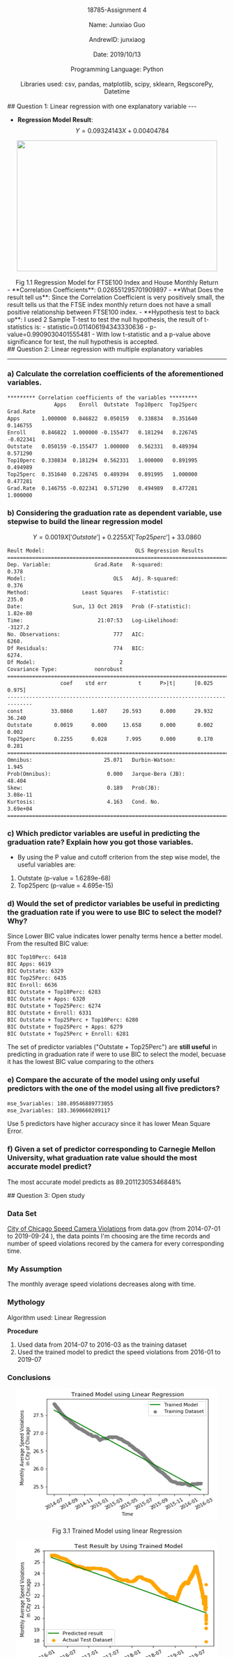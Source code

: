 </br></br></br></br></br></br></br></br>

<center>18785-Assignment 4</center></br>
<center>Name: Junxiao Guo</center></br>
<center>AndrewID: junxiaog</center></br>
<center>Date: 2019/10/13</center></br>
<center>Programming Language: Python</center></br>
<center>Libraries used: csv, pandas, matplotlib, scipy, sklearn, RegscorePy, Datetime</center></br>
<div style="page-break-after: always;"></div>
## Question 1: Linear regression with one explanatory variable
---

- **Regression Model Result**:  $$Y = 0.09324143X + 0.00404784$$
<p align="center">
  <img width="460" height="300" src="../images/hw4_imgs/h4_q1p1.png">
</p>
<center>Fig 1.1 Regression Model for FTSE100 Index and House Monthly Return</center>
- **Correlation Coefficients**: 0.026551295701909897
- **What Does the result tell us**: Since the Correlation Coefficient is very positively small, the result tells us that the FTSE index monthly return does not have a small positive relationship between FTSE100 index.
- **Hypothesis test to back up**: I used 2 Sample T-test to test the null hypothesis, the result of t-statistics is:
  - statistic=0.011406194343330636
  - p-value=0.9909030401555481
  - With low t-statistic and a p-value above significance for test, the null hypothesis is accepted.

<div style="page-break-after: always;"></div>
## Question 2: Linear regression with multiple explanatory variables

---

### a) Calculate the correlation coefficients of the aforementioned variables.
```
********* Correlation coefficients of the variables *********
               Apps    Enroll  Outstate  Top10perc  Top25perc  Grad.Rate
Apps       1.000000  0.846822  0.050159   0.338834   0.351640   0.146755
Enroll     0.846822  1.000000 -0.155477   0.181294   0.226745  -0.022341
Outstate   0.050159 -0.155477  1.000000   0.562331   0.489394   0.571290
Top10perc  0.338834  0.181294  0.562331   1.000000   0.891995   0.494989
Top25perc  0.351640  0.226745  0.489394   0.891995   1.000000   0.477281
Grad.Rate  0.146755 -0.022341  0.571290   0.494989   0.477281   1.000000
```

### b) Considering the graduation rate as dependent variable, use stepwise to build the linear regression model

$$Y = 0.0019X['Outstate'] + 0.2255X['Top25perc'] + 33.0860$$

```
Reult Model:                             OLS Regression Results                            
==============================================================================
Dep. Variable:              Grad.Rate   R-squared:                       0.378
Model:                            OLS   Adj. R-squared:                  0.376
Method:                 Least Squares   F-statistic:                     235.0
Date:                Sun, 13 Oct 2019   Prob (F-statistic):           1.82e-80
Time:                        21:07:53   Log-Likelihood:                -3127.2
No. Observations:                 777   AIC:                             6260.
Df Residuals:                     774   BIC:                             6274.
Df Model:                           2                                         
Covariance Type:            nonrobust                                         
==============================================================================
                 coef    std err          t      P>|t|      [0.025      0.975]
------------------------------------------------------------------------------
const         33.0860      1.607     20.593      0.000      29.932      36.240
Outstate       0.0019      0.000     13.658      0.000       0.002       0.002
Top25perc      0.2255      0.028      7.995      0.000       0.170       0.281
==============================================================================
Omnibus:                       25.071   Durbin-Watson:                   1.945
Prob(Omnibus):                  0.000   Jarque-Bera (JB):               48.404
Skew:                           0.189   Prob(JB):                     3.08e-11
Kurtosis:                       4.163   Cond. No.                     3.69e+04
==============================================================================
```



### c) Which predictor variables are useful in predicting the graduation rate? Explain how you got those variables.

- By using the P value and cutoff criterion from the step wise model, the useful variables are:

1. Outstate 	(p-value = 1.6289e-68)
2. Top25perc  (p-value = 4.695e-15)

### d) Would the set of predictor variables be useful in predicting the graduation rate if you were to use BIC to select the model? Why? 

Since Lower BIC value indicates lower penalty terms hence a better model. From the resulted BIC value:
```
BIC Top10Perc: 6418
BIC Apps: 6619
BIC Outstate: 6329
BIC Top25Perc: 6435
BIC Enroll: 6636
BIC Outstate + Top10Perc: 6283
BIC Outstate + Apps: 6320
BIC Outstate + Top25Perc: 6274
BIC Outstate + Enroll: 6331
BIC Outstate + Top25Perc + Top10Perc: 6280
BIC Outstate + Top25Perc + Apps: 6279
BIC Outstate + Top25Perc + Enroll: 6281
```

The set of predictor variables ("Outstate + Top25Perc") are **still useful** in predicting in graduation rate if were to use BIC to select the model, becuase it has the lowest BIC value comparing to the others

### e) Compare the accurate of the model using only useful predictors with the one of the model using all five predictors? 
```
mse_5variables: 180.89546889773055
mse_2variables: 183.3690660289117
```
Use 5 predictors have higher accuracy since it has lower Mean Square Error.

### f) Given a set of predictor corresponding to Carnegie Mellon University, what graduation rate value should the most accurate model predict? 

The most accurate model predicts as 89.20112305346848%


<div style="page-break-after: always;"></div>
## Question 3: Open study

### Data Set

[City of Chicago Speed Camera Violations](https://catalog.data.gov/dataset/speed-camera-violations-997eb) from data.gov (from 2014-07-01 to 2019-09-24 ), the data points I'm choosing are the time records and number of speed violations recored by the camera for every corresponding time.

### My Assumption

The monthly average speed violations decreases along with time.


### Mythology

Algorithm used: Linear Regression

**Procedure**
1. Used data from 2014-07 to 2016-03 as the training dataset
2. Used the trained model to predict the speed violations from 2016-01 to 2019-07

### Conclusions


<p align="center">
  <img width="460" height="300" src="../images/hw4_imgs/h4_q3p1.png">
</p>
<center>Fig 3.1 Trained Model using linear Regression</center>
<p align="center">
  <img width="460" height="300" src="../images/hw4_imgs/h4_q3p2.png">
</p>
<center>Fig 3.2 Test Result by Using Trained Model</center>
The trained model mostly correctly reflected the actual result, though for the time period from January 2019 to July 2019, there is a highly non-linear fluctuation of the speed violations, so fo that part the model didn't reflect the true result accurately

To sum up, my assumption holds true since the trend of monthly average speed violations for the city of Chicago decreased along with time.


<div style="page-break-after: always;"></div>
## Question 4

```
Predicted Unemployment Rate by year 2020:
2020-12-31 00:00:00 11.357757386015834%
2019-12-31 00:00:00 11.242362110712065%
2018-12-31 00:00:00 11.127282123045745%
2017-12-31 00:00:00 11.012202135379397%
2016-12-31 00:00:00 10.897122147713048%
2015-12-31 00:00:00 10.78172687240928%
2014-12-31 00:00:00 10.66664688474296%

Actual Unemployment Rate by year 2020:
2020-12-31 00:00:00 3.9739999999999998%
2019-12-31 00:00:00 3.9739999999999998%
2018-12-31 00:00:00 3.984%
2017-12-31 00:00:00 4.25%
2016-12-31 00:00:00 4.775%
2015-12-31 00:00:00 5.275%
2014-12-31 00:00:00 5.9%
```



**Method to evaluate accuracy of the estimate**
- Mean absolute percentage error by comparing with the predicted value and actual value.

- Mean absolute percentage error as percentage = 145.78642239%

<p align="center">
  <img width="460" height="300" src="../images/hw4_imgs/h4_q4p1.png">
</p>
<center>Fig 3.2 Predicted Israel Unemployment Rate</center>